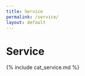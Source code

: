 ```yaml
---
title: Service
permalink: /service/
layout: default
---
```


# Service

{% include cat_service.md %}
